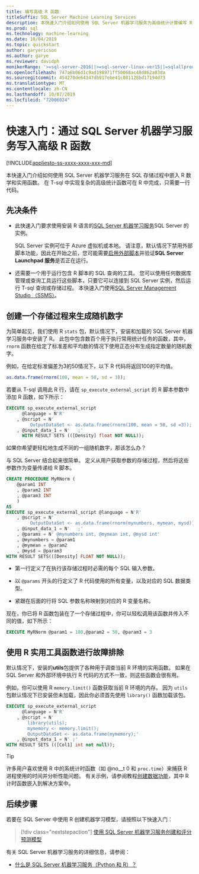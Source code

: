 ```yaml
---
title: 编写高级 R 函数
titleSuffix: SQL Server Machine Learning Services
description: 本快速入门介绍如何使用 SQL Server 机器学习服务为高级统计计算编写 R 函数。
ms.prod: sql
ms.technology: machine-learning
ms.date: 10/04/2019
ms.topic: quickstart
author: garyericson
ms.author: garye
ms.reviewer: davidph
monikerRange: '>=sql-server-2016||>=sql-server-linux-ver15||=sqlallproducts-allversions'
ms.openlocfilehash: 747a6b06d1c9ad198971ff50068ac48d862a83da
ms.sourcegitcommit: 454270de64347db917ebe41c081128bd17194d73
ms.translationtype: MT
ms.contentlocale: zh-CN
ms.lasthandoff: 10/07/2019
ms.locfileid: "72006024"
---
```

# <a name="quickstart-write-advanced-r-functions-with-sql-server-machine-learning-services"></a>快速入门：通过 SQL Server 机器学习服务写入高级 R 函数
[!INCLUDE[appliesto-ss-xxxx-xxxx-xxx-md](../../includes/appliesto-ss-xxxx-xxxx-xxx-md.md)]

本快速入门介绍如何使用 SQL Server 机器学习服务在 SQL 存储过程中嵌入 R 数学和实用函数。 在 T-sql 中实现复杂的高级统计函数可在 R 中完成，只需要一行代码。

## <a name="prerequisites"></a>先决条件

- 此快速入门要求使用安装 R 语言的[SQL Server 机器学习服务](../install/sql-machine-learning-services-windows-install.md)SQL Server 的实例。

  SQL Server 实例可位于 Azure 虚拟机或本地。 请注意，默认情况下禁用外部脚本功能，因此在开始之前，您可能需要[启用外部脚本](../install/sql-machine-learning-services-windows-install.md#bkmk_enableFeature)并验证**SQL Server Launchpad 服务**是否正在运行。

- 还需要一个用于运行包含 R 脚本的 SQL 查询的工具。 您可以使用任何数据库管理或查询工具运行这些脚本，只要它可以连接到 SQL Server 实例，然后运行 T-sql 查询或存储过程。 本快速入门使用[SQL Server Management Studio （SSMS）](https://docs.microsoft.com/sql/ssms/sql-server-management-studio-ssms)。

## <a name="create-a-stored-procedure-to-generate-random-numbers"></a>创建一个存储过程来生成随机数字

为简单起见，我们使用 R `stats` 包，默认情况下，安装和加载的 SQL Server 机器学习服务中安装了 R。 此包中包含数百个用于执行常用统计任务的函数，其中，`rnorm` 函数在给定了标准差和平均数的情况下使用正态分布生成指定数量的随机数字。

例如，在给定标准偏差为3的50情况下，以下 R 代码将返回100的平均值。

```R
as.data.frame(rnorm(100, mean = 50, sd = 3));
```

若要从 T-sql 调用此 R 行，请在 `sp_execute_external_script` 的 R 脚本参数中添加 R 函数，如下所示：

```sql
EXECUTE sp_execute_external_script
      @language = N'R'
    , @script = N'
         OutputDataSet <- as.data.frame(rnorm(100, mean = 50, sd =3));'
    , @input_data_1 = N'   ;'
      WITH RESULT SETS (([Density] float NOT NULL));
```

如果你希望更轻松地生成不同的一组随机数字，那该怎么办？

与 SQL Server 结合起来很简单。 定义从用户获取参数的存储过程，然后将这些参数作为变量传递给 R 脚本。

```sql
CREATE PROCEDURE MyRNorm (
    @param1 INT
    , @param2 INT
    , @param3 INT
    )
AS
EXECUTE sp_execute_external_script @language = N'R'
    , @script = N'
         OutputDataSet <- as.data.frame(rnorm(mynumbers, mymean, mysd));'
    , @input_data_1 = N'   ;'
    , @params = N' @mynumbers int, @mymean int, @mysd int'
    , @mynumbers = @param1
    , @mymean = @param2
    , @mysd = @param3
WITH RESULT SETS(([Density] FLOAT NOT NULL));
```

- 第一行定义了在执行该存储过程时必需的每个 SQL 输入参数。

- 以 `@params` 开头的行定义了 R 代码使用的所有变量，以及对应的 SQL 数据类型。

- 紧跟在后面的行将 SQL 参数名称映射到对应的 R 变量名称。

现在，你已将 R 函数包装在了一个存储过程中，你可以轻松调用该函数并传入不同的值，如下所示：

```sql
EXECUTE MyRNorm @param1 = 100,@param2 = 50, @param3 = 3
```

## <a name="use-r-utility-functions-for-troubleshooting"></a>使用 R 实用工具函数进行故障排除

默认情况下，安装的**utils**包提供了各种用于调查当前 R 环境的实用函数。 如果在 SQL Server 和外部环境中执行 R 代码的方式不一致，则这些函数会很有用。

例如，你可以使用 R `memory.limit()` 函数获取当前 R 环境的内存。 因为 `utils` 包默认情况下已安装但未加载，因此你必须首先使用 `library()` 函数加载该包。

```sql
EXECUTE sp_execute_external_script
      @language = N'R'
    , @script = N'
        library(utils);
        mymemory <- memory.limit();
        OutputDataSet <- as.data.frame(mymemory);'
    , @input_data_1 = N' ;'
WITH RESULT SETS (([Col1] int not null));
```

> [!TIP]
> 许多用户喜欢使用 R 中的系统计时函数（如 @no__t 0 和 `proc.time`）来捕获 R 进程使用的时间并分析性能问题。 有关示例，请参阅教程[创建数据功能](../tutorials/walkthrough-create-data-features.md)，其中 R 计时函数嵌入到解决方案中。

## <a name="next-steps"></a>后续步骤

若要在 SQL Server 中使用 R 创建机器学习模型，请按照以下快速入门：

> [!div class="nextstepaction"]
> [使用 SQL Server 机器学习服务创建和评分预测模型](quickstart-r-train-score-model.md)

有关 SQL Server 机器学习服务的详细信息，请参阅：

- [什么是 SQL Server 机器学习服务（Python 和 R）？](../what-is-sql-server-machine-learning.md)
